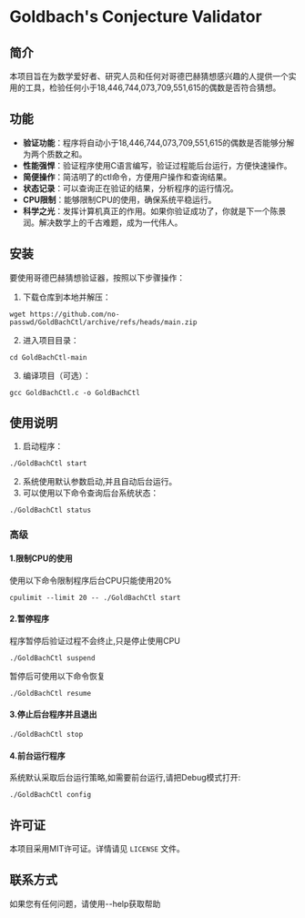 # Goldbach's Conjecture Validator

## 简介

本项目旨在为数学爱好者、研究人员和任何对哥德巴赫猜想感兴趣的人提供一个实用的工具，检验任何小于18,446,744,073,709,551,615的偶数是否符合猜想。

## 功能

- **验证功能**：程序将自动小于18,446,744,073,709,551,615的偶数是否能够分解为两个质数之和。
- **性能强悍**：验证程序使用C语言编写，验证过程能后台运行，方便快速操作。
- **简便操作**：简洁明了的ctl命令，方便用户操作和查询结果。
- **状态记录**：可以查询正在验证的结果，分析程序的运行情况。
- **CPU限制**：能够限制CPU的使用，确保系统平稳运行。
- **科学之光**：发挥计算机真正的作用。如果你验证成功了，你就是下一个陈景润。解决数学上的千古难题，成为一代伟人。

## 安装

要使用哥德巴赫猜想验证器，按照以下步骤操作：

1. 下载仓库到本地并解压：
```
wget https://github.com/no-passwd/GoldBachCtl/archive/refs/heads/main.zip
```
   
2. 进入项目目录：
```
cd GoldBachCtl-main
```
   
3. 编译项目（可选）：
```
gcc GoldBachCtl.c -o GoldBachCtl
```

## 使用说明

1. 启动程序：
```
./GoldBachCtl start
```
2. 系统使用默认参数启动,并且自动后台运行。
3. 可以使用以下命令查询后台系统状态：

```
./GoldBachCtl status
```
 
### 高级

#### 1.限制CPU的使用

  使用以下命令限制程序后台CPU只能使用20%
```
cpulimit --limit 20 -- ./GoldBachCtl start
```
   
#### 2.暂停程序

程序暂停后验证过程不会终止,只是停止使用CPU
```
./GoldBachCtl suspend
```
   
暂停后可使用以下命令恢复

```
./GoldBachCtl resume
```
   
#### 3.停止后台程序并且退出
```
./GoldBachCtl stop
```
   
#### 4.前台运行程序

系统默认采取后台运行策略,如需要前台运行,请把Debug模式打开:
 ```
./GoldBachCtl config
```
	 
	 
## 许可证

本项目采用MIT许可证。详情请见 `LICENSE` 文件。

## 联系方式

如果您有任何问题，请使用--help获取帮助
